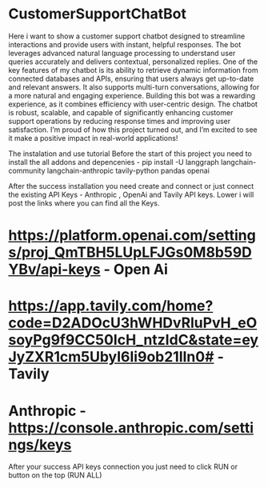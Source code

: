 # CustomerSupportChatBot
Here i want to show a  customer support chatbot designed to streamline interactions and provide users with instant, helpful responses. The bot leverages advanced natural language processing to understand user queries accurately and delivers contextual, personalized replies.
One of the key features of my chatbot is its ability to retrieve dynamic information from connected databases and APIs, ensuring that users always get up-to-date and relevant answers. It also supports multi-turn conversations, allowing for a more natural and engaging experience.
Building this bot was a rewarding experience, as it combines efficiency with user-centric design. The chatbot is robust, scalable, and capable of significantly enhancing customer support operations by reducing response times and improving user satisfaction. I’m proud of how this project turned out, and I’m excited to see it make a positive impact in real-world applications!


 The instalation and use tutorial 
 Before the start of this project you need to install the all addons and depencenies - pip install -U langgraph langchain-community langchain-anthropic tavily-python pandas openai 

After the success installation you need create and connect or just connect the existing API Keys -  Anthropic , OpenAi and Tavily API keys. Lower i will post the links where you can find all the Keys. 
# https://platform.openai.com/settings/proj_QmTBH5LUpLFJGs0M8b59DYBv/api-keys - Open Ai 
# https://app.tavily.com/home?code=D2ADOcU3hWHDvRluPvH_eOsoyPg9f9CC50IcH_ntzIdC&state=eyJyZXR1cm5UbyI6Ii9ob21lIn0# - Tavily

# Anthropic  - https://console.anthropic.com/settings/keys 
After your success API keys connection you just need to click RUN or button on the top (RUN ALL)
